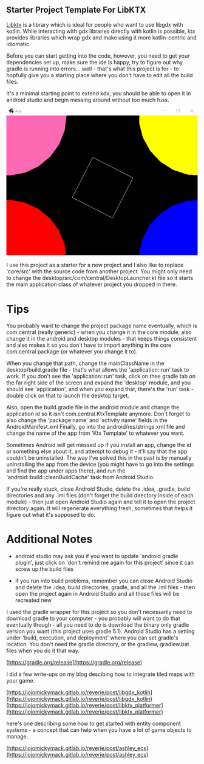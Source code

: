 ## Starter Project Template For LibKTX

[Libktx](https://libktx.github.io/) is a library which is ideal for people who want to use libgdx with kotlin. While interacting with gdx libraries 
directly with kotlin is possible, ktx provides libraries which wrap gdx and make using it more kotlin-centric and idiomatic.

Before you can start getting into the code, however, you need to get your dependencies set up, make sure the ide is happy, try to figure out 
why gradle is running into errors... well - that's what this project is for - to hopfully give you a starting place where you don't have to 
edit all the build files.

It's a minimal starting point to extend kdx, you should be able to open it in android studio and begin messing around without too much fuss.

![template.gif](.github/template.gif?raw=true)

I use this project as a starter for a new project and I also like to replace 'core/src' with the source code from another project. You might 
only need to change the desktop/src/com/central/DesktopLauncher.kt file so it starts the main application class of whatever project you 
dropped in there.

# Tips

You probably want to change the project package name eventually, which is com.central (really generic) - when you change it in the core module, also change it in the android and desktop modules - that keeps things consistent and also makes it so you don't have to import anything in the core com.central package (or whatever you change it to).

When you change that path, change the mainClassName in the desktop/build.gradle file - that's what allows the 'application::run' task to work. If you don't see the 'application::run' task, click on thee gradle tab on the far right side of the screen and expand the 'desktop' module, and you should see 'application', and when you expand that, there's the 'run' task - double click on that to launch the desktop target.

Also, open the build.gradle file in the android module and change the application id so it isn't com.central.KtxTemplate anymore. Don't forget to also change the 'package name' and 'activity name' fields in the AndroidManifest.xml Finally, go into the android/res/strings.xml file and change the name of the app from 'Ktx Template' to whatever you want.

Sometimes Android will get messed up if you install an app, change the id or something else about it, and attempt to debug it - it'll say that the app couldn't be uninstalled. The way I've solved this in the past is by manually uninstalling the app from the device (you might have to go into the settings and find the app under apps there), and run the 'android::build::cleanBuildCache' task from Android Studio.

If you're really stuck, close Android Studio, delete the .idea, .gradle, build directories and any .iml files (don't forget the build directory inside of each module) - then just open Android Studio again and tell it to open the project directory again. It will regenerate everything fresh, sometimes that helps it figure out what it's supposed to do.

# Additional Notes  

- android studio may ask you if you want to update 'android gradle plugin', just click on 'don't remind me again for this 
project' since it can screw up the build files

- if you run into build problems, remember you can close Android Studio and delete the .idea, build directories, gradle, and all the .iml 
files - then open the project again in Android Studio and all those files will be recreated new

I used the gradle wrapper for this project so you don't necessarily need to download gradle to your computer - you probably will want to do 
that eventually though - all you need to do is download the binary only gradle version you want (this project uses gradle 5.1). Android 
Studio has a setting under 'build, execution, and deployment' where you can set gradle's location. You don't need the gradle 
directory, or the gradlew, gradlew.bat files when you do it that way.

[https://gradle.org/release](https://gradle.org/release)

I did a few write-ups on my blog descibing how to integrate tiled maps with your game.

[https://jojomickymack.gitlab.io/reverie/post/libgdx_kotlin](https://jojomickymack.gitlab.io/reverie/post/libgdx_kotlin)  
[https://jojomickymack.gitlab.io/reverie/post/libktx_platformer](https://jojomickymack.gitlab.io/reverie/post/libktx_platformer)  

here's one describing some how to get started with entity component systems - a concept that can help when you have a lot of game objects to manage.

[https://jojomickymack.gitlab.io/reverie/post/ashley_ecs](https://jojomickymack.gitlab.io/reverie/post/ashley_ecs)


